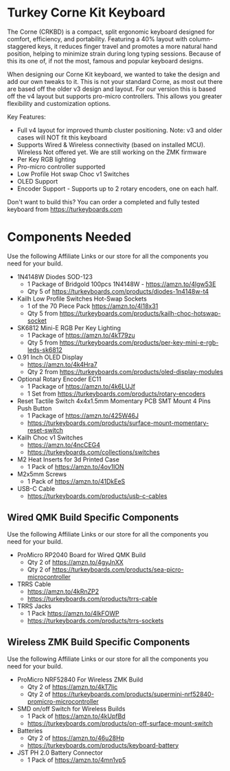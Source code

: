 # Turkey Corne Kit Keyboard
The Corne (CRKBD) is a compact, split ergonomic keyboard designed for comfort, efficiency, and portability. Featuring a 40% layout with column-staggered keys, it reduces finger travel and promotes a more natural hand position, helping to minimize strain during long typing sessions. Because of this its one of, if not the most, famous and popular keyboard designs.

When designing our Corne Kit keyboard, we wanted to take the design and add our own tweaks to it. This is not your standard Corne, as most out there are based off the older v3 design and layout. For our version this is based off the v4 layout but supports pro-micro controllers. This allows you greater flexibility and customization options.

Key Features:

- Full v4 layout for improved thumb cluster positioning.
Note: v3 and older cases will NOT fit this keyboard
- Supports Wired & Wireless connectivity (based on installed MCU).
Wireless Not offered yet. We are still working on the ZMK firmware
- Per Key RGB lighting
- Pro-micro controller supported
- Low Profile Hot swap Choc v1 Switches
- OLED Support
- Encoder Support - Supports up to 2 rotary encoders, one on each half.

Don't want to build this? You can order a completed and fully tested keyboard from https://turkeyboards.com

# Components Needed

Use the following Affiliate Links or our store for all the components you need for your build.

- 1N4148W Diodes SOD-123
  - 1 Package of Bridgold 100pcs 1N4148W - https://amzn.to/4lgw53E
  - Qty 5 of https://turkeyboards.com/products/diodes-1n4148w-t4
- Kailh Low Profile Switches Hot-Swap Sockets
  - 1 of the 70 Piece Pack https://amzn.to/4l18x31
  - Qty 5 from https://turkeyboards.com/products/kailh-choc-hotswap-socket
- SK6812 Mini-E RGB Per Key Lighting
  - 1 Package of https://amzn.to/4kT79zu
  - Qty 5 from https://turkeyboards.com/products/per-key-mini-e-rgb-leds-sk6812
- 0.91 Inch OLED Display
  - https://amzn.to/4k4Hra7
  - Qty 2 from https://turkeyboards.com/products/oled-display-modules
- Optional Rotary Encoder EC11
  - 1 Package of https://amzn.to/4k6LUJf
  - 1 Set from https://turkeyboards.com/products/rotary-encoders
- Reset Tactile Switch 4x4x1.5mm Momentary PCB SMT Mount 4 Pins Push Button
  - 1 Package of https://amzn.to/425W46J
  - https://turkeyboards.com/products/surface-mount-momentary-reset-switch
- Kailh Choc v1 Switches
  - https://amzn.to/4ncCEG4
  - https://turkeyboards.com/collections/switches
- M2 Heat Inserts for 3d Printed Case
  - 1 Pack of https://amzn.to/4ov1lON
- M2x5mm Screws
  - 1 Pack of https://amzn.to/41DkEeS
- USB-C Cable
  - https://turkeyboards.com/products/usb-c-cables

## Wired QMK Build Specific Components

Use the following Affiliate Links or our store for all the components you need for your build.

- ProMicro RP2040 Board for Wired QMK Build
  - Qty 2 of https://amzn.to/4gyJnXX
  - Qty 2 of https://turkeyboards.com/products/sea-picro-microcontroller
- TRRS Cable
  - https://amzn.to/4kRnZP2
  - https://turkeyboards.com/products/trrs-cable
- TRRS Jacks
  - 1 Pack https://amzn.to/4lkFOWP
  - https://turkeyboards.com/products/trrs-sockets

## Wireless ZMK Build Specific Components

Use the following Affiliate Links or our store for all the components you need for your build.

- ProMicro NRF52840 For Wireless ZMK Build
  - Qty 2 of https://amzn.to/4kT7lic
  - Qty 2 of https://turkeyboards.com/products/supermini-nrf52840-promicro-microcontroller
- SMD on/off Switch for Wireless Builds
  - 1 Pack of https://amzn.to/4kUpfBd
  - https://turkeyboards.com/products/on-off-surface-mount-switch
- Batteries
  - Qty 2 of https://amzn.to/46u28Hp
  - https://turkeyboards.com/products/keyboard-battery
- JST PH 2.0 Battery Connector
  - 1 Pack of https://amzn.to/4mn1vp5